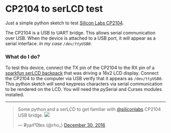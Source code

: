 # CP2104 to serLCD test
Just a simple python sketch to test [Silicon Labs CP2104](https://www.silabs.com/products/interface/Pages/cp2104-mini.aspx).

The CP2104 is a USB to UART bridge.  This allows serial communication over USB.  When the device is attached to a USB port, it will appear as a serial interface. _In my case `/dev/ttyUSB0`._  

### What do I do?
To test this device, connect the TX pin of the CP2104 to the RX pin of a [sparkfun serLCD backpack](https://www.sparkfun.com/products/258) that was driving a 16x2 LCD display. Connect the CP2104 to the computer via USB verify that it appears as `/dev/ttyUSB0`.  
This python sketch will send keypress characters via serial communication to be rendered on the LCD.  You will need the pySerial and Curses modules installed.  

---
<blockquote class="twitter-tweet" data-lang="en"><p lang="en" dir="ltr">Some python and a serLCD to get familiar with <a href="https://twitter.com/siliconlabs">@siliconlabs</a> CP2104 USB bridge. <a href="https://t.co/lfhpHADruB"><img src="https://pbs.twimg.com/ext_tw_video_thumb/814962230852612096/pu/img/7YcFwOSKrUJtmyJK.jpg" /></a></p>&mdash; R̸y̧an͝ ͝Ol҉es (@rho_) <a href="https://twitter.com/rho_/status/814962356681842688">December 30, 2016</a></blockquote>
